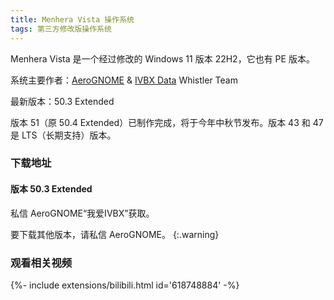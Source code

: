 ```yaml
---
title: Menhera Vista 操作系统
tags: 第三方修改版操作系统
---
```


Menhera Vista 是一个经过修改的 Windows 11 版本 22H2，它也有 PE 版本。
<!--more-->

系统主要作者：[AeroGNOME](https://space.bilibili.com/515586861) & [IVBX Data](https://space.bilibili.com/1171551865) Whistler Team

最新版本：50.3 Extended

版本 51（原 50.4 Extended）已制作完成，将于今年中秋节发布。版本 43 和 47 是 LTS（长期支持）版本。

### 下载地址

#### 版本 50.3 Extended

私信 AeroGNOME“我爱IVBX”获取。

要下载其他版本，请私信 AeroGNOME。
{:.warning}

### 观看相关视频

<div>{%- include extensions/bilibili.html id='618748884' -%}</div>
